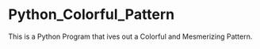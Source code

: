 # Python_Colorful_Pattern
This is a Python Program that ives out a Colorful and Mesmerizing Pattern.
